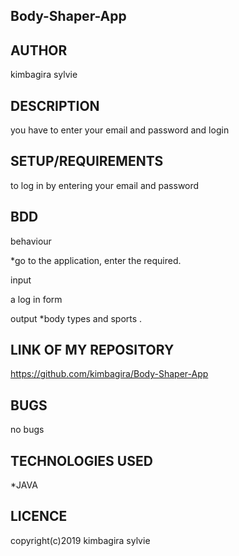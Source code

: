 ## Body-Shaper-App

## AUTHOR

kimbagira sylvie

## DESCRIPTION

you have to enter your email and password and login

## SETUP/REQUIREMENTS
to log in by entering your email and password


## BDD

behaviour

*go to the application, enter the required.

input

a log in form


output
*body types and sports .

## LINK OF MY REPOSITORY
https://github.com/kimbagira/Body-Shaper-App

## BUGS
  no bugs
  
## TECHNOLOGIES USED
*JAVA

## LICENCE

copyright(c)2019 kimbagira sylvie
